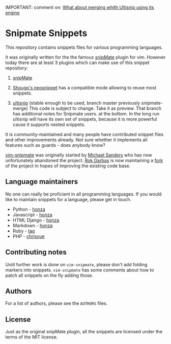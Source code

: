 IMPORTANT: comment on: [What about merging whith Ultisnip using its engine](https://github.com/garbas/vim-snipmate/issues/114)

Snipmate Snippets
=================

This repository contains snippets files for various programming languages.

It was originally written for the the famous [snipMate][1] plugin for vim.
However today there are at least 3 plugins which can make use of this snippet repository:

1) [snipMate][1]

2) [Shougo's neosnippet][5] has a compatible mode allowing
  to reuse most snippets.

3) [ultisnip][6] (stable enough to be used, branch master previously snipmate-merge)
  This code is subject to change. Take it as preview. That branch
  has additional notes for Snipmate users. at the bottom.
  In the long run ultisnip will have its own set of snippets, because it is
  more powerful cause it supports nested snippets.



It is community-maintained and many people have contributed snippet files and other
improvements already. Not sure whether it implements all features such as
guards - does anybody know?

[vim-snipmate][1] was originally started by [Michael Sanders][2] who has now
unfortunately abandoned the project. [Rok Garbas][3] is now maintaining a
[fork][4] of the project in hopes of improving the existing code base.


Language maintainers
--------------------

No one can really be proficient in all programming languages. If you would like
to maintain snippets for a language, please get in touch.

* Python - [honza](http://github.com/honza)
* Javascript - [honza](http://github.com/honza)
* HTML Django - [honza](http://github.com/honza)
* Markdown - [honza](http://github.com/honza)
* Ruby - [taq](http://github.com/taq)
* PHP - [chrisyue](http://github.com/chrisyue)

Contributing notes
------------------

Until further work is done on `vim-snipmate`, please don't add folding markers
into snippets. `vim-snipmate` has some comments about how to patch all snippets
on the fly adding those.

Authors
-------

For a list of authors, please see the `AUTHORS` files.

License
-------

Just as the original snipMate plugin, all the snippets are licensed under the
terms of the MIT license.


[1]: http://github.com/garbas/vim-snipmate
[2]: http://github.com/msanders
[3]: http://github.com/garbas
[4]: http://github.com/garbas/vim-snipmate
[5]: https://github.com/Shougo/neosnippet
[6]: https://github.com/MarcWeber/UltiSnips/tree/snipmate-merge
